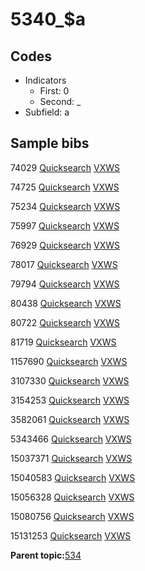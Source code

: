 # 5340\_$a

## Codes

-   Indicators
    -   First: 0
    -   Second: \_
-   Subfield: a

## Sample bibs

74029 [Quicksearch](https://search.library.yale.edu/catalog/74029) [VXWS](http://prodorbis.library.yale.edu:7014/vxws/GetHoldingsService?bibId=74029)

74725 [Quicksearch](https://search.library.yale.edu/catalog/74725) [VXWS](http://prodorbis.library.yale.edu:7014/vxws/GetHoldingsService?bibId=74725)

75234 [Quicksearch](https://search.library.yale.edu/catalog/75234) [VXWS](http://prodorbis.library.yale.edu:7014/vxws/GetHoldingsService?bibId=75234)

75997 [Quicksearch](https://search.library.yale.edu/catalog/75997) [VXWS](http://prodorbis.library.yale.edu:7014/vxws/GetHoldingsService?bibId=75997)

76929 [Quicksearch](https://search.library.yale.edu/catalog/76929) [VXWS](http://prodorbis.library.yale.edu:7014/vxws/GetHoldingsService?bibId=76929)

78017 [Quicksearch](https://search.library.yale.edu/catalog/78017) [VXWS](http://prodorbis.library.yale.edu:7014/vxws/GetHoldingsService?bibId=78017)

79794 [Quicksearch](https://search.library.yale.edu/catalog/79794) [VXWS](http://prodorbis.library.yale.edu:7014/vxws/GetHoldingsService?bibId=79794)

80438 [Quicksearch](https://search.library.yale.edu/catalog/80438) [VXWS](http://prodorbis.library.yale.edu:7014/vxws/GetHoldingsService?bibId=80438)

80722 [Quicksearch](https://search.library.yale.edu/catalog/80722) [VXWS](http://prodorbis.library.yale.edu:7014/vxws/GetHoldingsService?bibId=80722)

81719 [Quicksearch](https://search.library.yale.edu/catalog/81719) [VXWS](http://prodorbis.library.yale.edu:7014/vxws/GetHoldingsService?bibId=81719)

1157690 [Quicksearch](https://search.library.yale.edu/catalog/1157690) [VXWS](http://prodorbis.library.yale.edu:7014/vxws/GetHoldingsService?bibId=1157690)

3107330 [Quicksearch](https://search.library.yale.edu/catalog/3107330) [VXWS](http://prodorbis.library.yale.edu:7014/vxws/GetHoldingsService?bibId=3107330)

3154253 [Quicksearch](https://search.library.yale.edu/catalog/3154253) [VXWS](http://prodorbis.library.yale.edu:7014/vxws/GetHoldingsService?bibId=3154253)

3582061 [Quicksearch](https://search.library.yale.edu/catalog/3582061) [VXWS](http://prodorbis.library.yale.edu:7014/vxws/GetHoldingsService?bibId=3582061)

5343466 [Quicksearch](https://search.library.yale.edu/catalog/5343466) [VXWS](http://prodorbis.library.yale.edu:7014/vxws/GetHoldingsService?bibId=5343466)

15037371 [Quicksearch](https://search.library.yale.edu/catalog/15037371) [VXWS](http://prodorbis.library.yale.edu:7014/vxws/GetHoldingsService?bibId=15037371)

15040583 [Quicksearch](https://search.library.yale.edu/catalog/15040583) [VXWS](http://prodorbis.library.yale.edu:7014/vxws/GetHoldingsService?bibId=15040583)

15056328 [Quicksearch](https://search.library.yale.edu/catalog/15056328) [VXWS](http://prodorbis.library.yale.edu:7014/vxws/GetHoldingsService?bibId=15056328)

15080756 [Quicksearch](https://search.library.yale.edu/catalog/15080756) [VXWS](http://prodorbis.library.yale.edu:7014/vxws/GetHoldingsService?bibId=15080756)

15131253 [Quicksearch](https://search.library.yale.edu/catalog/15131253) [VXWS](http://prodorbis.library.yale.edu:7014/vxws/GetHoldingsService?bibId=15131253)

**Parent topic:**[534](../../tags/534/534.md)

